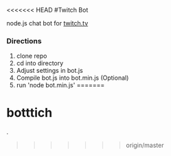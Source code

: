<<<<<<< HEAD
#Twitch Bot

node.js chat bot for [twitch.tv](www.Twitch.tv)

### Directions
1. clone repo
2. cd into directory
3. Adjust settings in bot.js
4. Compile bot.js into bot.min.js (Optional)
5. run 'node bot.min.js'
=======
# botttich

.
>>>>>>> origin/master
